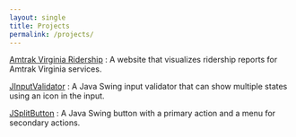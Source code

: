 ```yaml
---
layout: single
title: Projects
permalink: /projects/
---
```


[Amtrak Virginia Ridership](https://rhwood.github.io/amtk-va-ridership/)
: A website that visualizes ridership reports for Amtrak Virginia services. 

[JInputValidator](https://rhwood.github.io/jinputvalidator/)
: A Java Swing input validator that can show multiple states using an icon in the input.

[JSplitButton](https://rhwood.github.io/jsplitbutton/)
: A Java Swing button with a primary action and a menu for secondary actions.